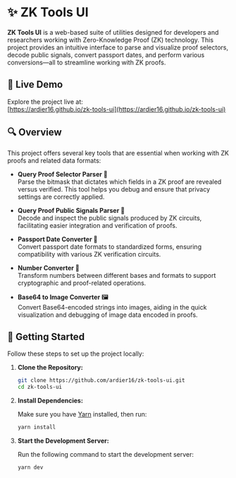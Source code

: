 # ✨ ZK Tools UI

**ZK Tools UI** is a web-based suite of utilities designed for developers and researchers working with Zero-Knowledge Proof (ZK) technology. This project provides an intuitive interface to parse and visualize proof selectors, decode public signals, convert passport dates, and perform various conversions—all to streamline working with ZK proofs.

## 🚀 Live Demo

Explore the project live at:  
[https://ardier16.github.io/zk-tools-ui](https://ardier16.github.io/zk-tools-ui)

## 🔍 Overview

This project offers several key tools that are essential when working with ZK proofs and related data formats:

- **Query Proof Selector Parser 🧩**  
  Parse the bitmask that dictates which fields in a ZK proof are revealed versus verified. This tool helps you debug and ensure that privacy settings are correctly applied.

- **Query Proof Public Signals Parser 🔎**  
  Decode and inspect the public signals produced by ZK circuits, facilitating easier integration and verification of proofs.

- **Passport Date Converter 📅**  
  Convert passport date formats to standardized forms, ensuring compatibility with various ZK verification circuits.

- **Number Converter 🔢**  
  Transform numbers between different bases and formats to support cryptographic and proof-related operations.

- **Base64 to Image Converter 🖼️**  
  Convert Base64-encoded strings into images, aiding in the quick visualization and debugging of image data encoded in proofs.

## 🔧 Getting Started

Follow these steps to set up the project locally:

1. **Clone the Repository:**

   ```bash
   git clone https://github.com/ardier16/zk-tools-ui.git
   cd zk-tools-ui

2. **Install Dependencies:**

   Make sure you have [Yarn](https://yarnpkg.com) installed, then run:

   ```bash
   yarn install

3. **Start the Development Server:**

   Run the following command to start the development server:

   ```bash
   yarn dev
